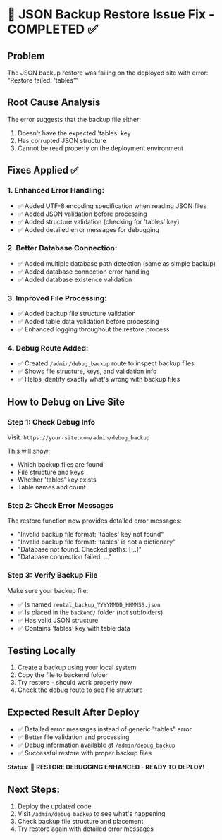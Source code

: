 # 🔧 JSON Backup Restore Issue Fix - COMPLETED ✅

## Problem
The JSON backup restore was failing on the deployed site with error: "Restore failed: 'tables'"

## Root Cause Analysis
The error suggests that the backup file either:
1. Doesn't have the expected 'tables' key
2. Has corrupted JSON structure
3. Cannot be read properly on the deployment environment

## Fixes Applied ✅

### 1. Enhanced Error Handling:
- ✅ Added UTF-8 encoding specification when reading JSON files
- ✅ Added JSON validation before processing
- ✅ Added structure validation (checking for 'tables' key)
- ✅ Added detailed error messages for debugging

### 2. Better Database Connection:
- ✅ Added multiple database path detection (same as simple backup)
- ✅ Added database connection error handling
- ✅ Added database existence validation

### 3. Improved File Processing:
- ✅ Added backup file structure validation
- ✅ Added table data validation before processing
- ✅ Enhanced logging throughout the restore process

### 4. Debug Route Added:
- ✅ Created `/admin/debug_backup` route to inspect backup files
- ✅ Shows file structure, keys, and validation info
- ✅ Helps identify exactly what's wrong with backup files

## How to Debug on Live Site

### Step 1: Check Debug Info
Visit: `https://your-site.com/admin/debug_backup`

This will show:
- Which backup files are found
- File structure and keys
- Whether 'tables' key exists
- Table names and count

### Step 2: Check Error Messages
The restore function now provides detailed error messages:
- "Invalid backup file format: 'tables' key not found"
- "Invalid backup file format: 'tables' is not a dictionary"  
- "Database not found. Checked paths: [...]"
- "Database connection failed: ..."

### Step 3: Verify Backup File
Make sure your backup file:
- ✅ Is named `rental_backup_YYYYMMDD_HHMMSS.json`
- ✅ Is placed in the `backend/` folder (not subfolders)
- ✅ Has valid JSON structure
- ✅ Contains 'tables' key with table data

## Testing Locally
1. Create a backup using your local system
2. Copy the file to backend folder
3. Try restore - should work properly now
4. Check the debug route to see file structure

## Expected Result After Deploy
- ✅ Detailed error messages instead of generic "tables" error
- ✅ Better file validation and processing
- ✅ Debug information available at `/admin/debug_backup`
- ✅ Successful restore with proper backup files

**Status**: 🎉 **RESTORE DEBUGGING ENHANCED - READY TO DEPLOY!**

## Next Steps:
1. Deploy the updated code
2. Visit `/admin/debug_backup` to see what's happening
3. Check backup file structure and placement
4. Try restore again with detailed error messages
